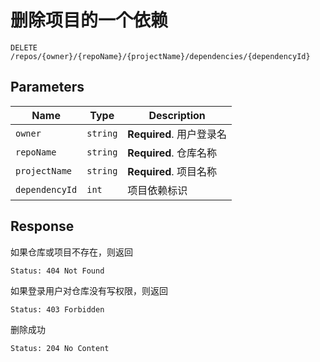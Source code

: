# 删除项目的一个依赖

```text
DELETE /repos/{owner}/{repoName}/{projectName}/dependencies/{dependencyId}
```

## Parameters

| Name           | Type     | Description              |
| -------------- | -------- | ------------------------ |
| `owner`        | `string` | **Required**. 用户登录名 |
| `repoName`     | `string` | **Required**. 仓库名称   |
| `projectName`  | `string` | **Required**. 项目名称   |
| `dependencyId` | `int`    | 项目依赖标识             |

## Response

如果仓库或项目不存在，则返回

```text
Status: 404 Not Found
```

如果登录用户对仓库没有写权限，则返回

```text
Status: 403 Forbidden
```

删除成功

```text
Status: 204 No Content
```

